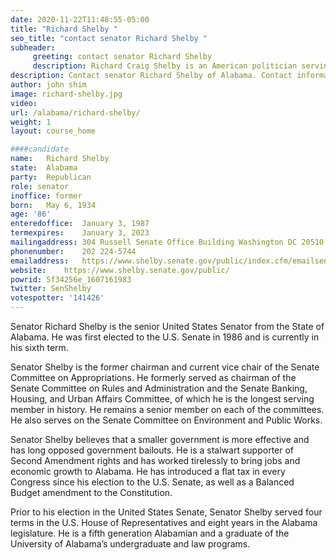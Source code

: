 ```yaml
---
date: 2020-11-22T11:48:55-05:00
title: "Richard Shelby "
seo_title: "contact senator Richard Shelby "
subheader:
     greeting: contact senator Richard Shelby 
     description: Richard Craig Shelby is an American politician serving as the senior United States Senator from Alabama. First elected to the U.S. Senate in 1986, he is the Chairman of the Senate Appropriations Committee, succeeding Thad Cochran.
description: Contact senator Richard Shelby of Alabama. Contact information for Richard Shelby includes email address, phone number, and mailing address.
author: john shim
image: richard-shelby.jpg
video:
url: /alabama/richard-shelby/
weight: 1
layout: course_home

####candidate
name:	Richard Shelby
state:	Alabama
party:	Republican
role: senator
inoffice: former
born:	May 6, 1934
age: '86'
enteredoffice:	January 3, 1987
termexpires:	January 3, 2023
mailingaddress:	304 Russell Senate Office Building Washington DC 20510
phonenumber:	202 224-5744
emailaddress:	https://www.shelby.senate.gov/public/index.cfm/emailsenatorshelby
website:	https://www.shelby.senate.gov/public/
powrid: 5f34256e_1607161983
twitter: SenShelby
votespotter: '141426'
---
```


Senator Richard Shelby is the senior United States Senator from the State of Alabama.  He was first elected to the U.S. Senate in 1986 and is currently in his sixth term.

Senator Shelby is the former chairman and current vice chair of the Senate Committee on Appropriations.  He formerly served as chairman of the Senate Committee on Rules and Administration and the Senate Banking, Housing, and Urban Affairs Committee, of which he is the longest serving member in history.  He remains a senior member on each of the committees.  He also serves on the Senate Committee on Environment and Public Works.

Senator Shelby believes that a smaller government is more effective and has long opposed government bailouts.  He is a stalwart supporter of Second Amendment rights and has worked tirelessly to bring jobs and economic growth to Alabama.  He has introduced a flat tax in every Congress since his election to the U.S. Senate, as well as a Balanced Budget amendment to the Constitution.

Prior to his election in the United States Senate, Senator Shelby served four terms in the U.S. House of Representatives and eight years in the Alabama legislature.  He is a fifth generation Alabamian and a graduate of the University of Alabama’s undergraduate and law programs.

